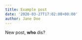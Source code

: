 ```yaml
---
title: Example post
date: '2020-03-27T17:02:08+00:00'
author: Jane Doe
---
```

New post, **who** dis?